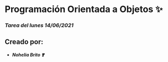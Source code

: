 # Programación Orientada a Objetos ✨
### _Tarea del lunes 14/06/2021_
## Creado por:
 - ##### Nohelia Brito ❣️